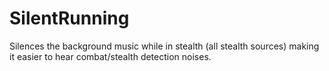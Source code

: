 # SilentRunning
Silences the background music while in stealth (all stealth sources) making it easier to hear combat/stealth detection noises.

